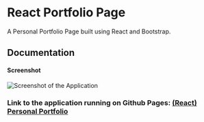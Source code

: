 # React Portfolio Page
A Personal Portfolio Page built using React and Bootstrap.

## Documentation
#### Screenshot

![Screenshot of the Application](docs/react-portfolio.png?raw=true "Screenshot of the Application")
### Link to the application running on Github Pages: [(React) Personal Portfolio](https://wjcho.netlify.app/)